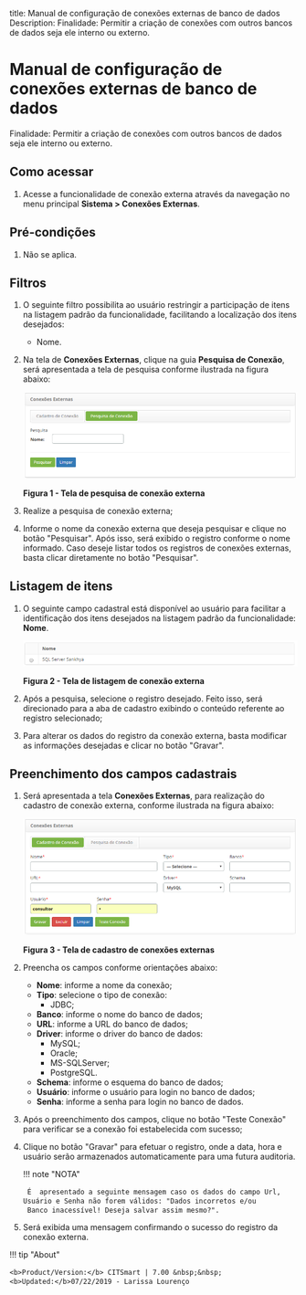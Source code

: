 title: Manual de configuração de conexões externas de banco de dados
Description: Finalidade: Permitir a criação de conexões com outros bancos de dados seja ele interno ou externo.
# Manual de configuração de conexões externas de banco de dados

Finalidade: Permitir a criação de conexões com outros bancos de dados seja ele interno ou externo.

Como acessar
--------------

1. Acesse a funcionalidade de conexão externa através da navegação no menu principal **Sistema > Conexões Externas**.

Pré-condições
----------------

1. Não se aplica.

Filtros
----------

1. O seguinte filtro possibilita ao usuário restringir a participação de itens na listagem padrão da funcionalidade, facilitando a 
localização dos itens desejados:

    - Nome.
    
2. Na tela de **Conexões Externas**, clique na guia **Pesquisa de Conexão**, será apresentada a tela de pesquisa conforme ilustrada
na figura abaixo:

    ![Pesquisa](images/cone-ext.img1.png)
    
    **Figura 1 - Tela de pesquisa de conexão externa**
    
3. Realize a pesquisa de conexão externa;

4. Informe o nome da conexão externa que deseja pesquisar e clique no botão "Pesquisar". Após isso, será exibido o registro
conforme o nome informado. Caso deseje listar todos os registros de conexões externas, basta clicar diretamente no botão "Pesquisar".

Listagem de itens
-------------------

1. O seguinte campo cadastral está disponível ao usuário para facilitar a identificação dos itens desejados na listagem padrão da 
funcionalidade: **Nome**.

    ![Listagem](images/cone-ext.img2.png)
    
    **Figura 2 - Tela de listagem de conexão externa**
    
2. Após a pesquisa, selecione o registro desejado. Feito isso, será direcionado para a aba de cadastro exibindo o conteúdo 
referente ao registro selecionado;

3. Para alterar os dados do registro da conexão externa, basta modificar as informações desejadas e clicar no botão "Gravar".

Preenchimento dos campos cadastrais
-------------------------------------

1. Será apresentada a tela **Conexões Externas**, para realização do cadastro de conexão externa, conforme ilustrada na figura 
abaixo:

    ![Cadastro](images/cone-ext.img3.png)
    
    **Figura 3 - Tela de cadastro de conexões externas**
    
2. Preencha os campos conforme orientações abaixo:

    - **Nome**: informe a nome da conexão;
    - **Tipo**: selecione o tipo de conexão:
        - JDBC;
    - **Banco**: informe o nome do banco de dados;
    - **URL**: informe a URL do banco de dados;
    - **Driver**: informe o driver do banco de dados:
        - MySQL;
        - Oracle;
        - MS-SQLServer;
        - PostgreSQL.
    - **Schema**: informe o esquema do banco de dados;
    - **Usuário**: informe o usuário para login no banco de dados;
    - **Senha**: informe a senha para login no banco de dados.
    
3. Após o preenchimento dos campos, clique no botão "Teste Conexão" para verificar se a conexão foi estabelecida com sucesso;

4. Clique no botão "Gravar" para efetuar o registro, onde a data, hora e usuário serão armazenados automaticamente para uma 
futura auditoria.

    !!! note "NOTA"
    
        É  apresentado a seguinte mensagem caso os dados do campo Url, Usuário e Senha não forem válidos: "Dados incorretos e/ou 
        Banco inacessível! Deseja salvar assim mesmo?".
        
5. Será exibida uma mensagem confirmando o sucesso do registro da conexão externa.

!!! tip "About"

    <b>Product/Version:</b> CITSmart | 7.00 &nbsp;&nbsp;
    <b>Updated:</b>07/22/2019 - Larissa Lourenço
